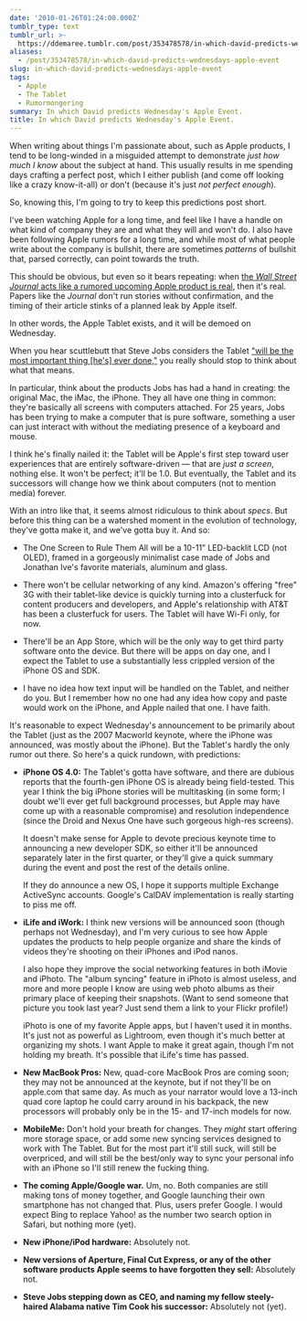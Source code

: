 ```yaml
---
date: '2010-01-26T01:24:00.000Z'
tumblr_type: text
tumblr_url: >-
  https://ddemaree.tumblr.com/post/353478578/in-which-david-predicts-wednesdays-apple-event
aliases:
  - /post/353478578/in-which-david-predicts-wednesdays-apple-event
slug: in-which-david-predicts-wednesdays-apple-event
tags:
  - Apple
  - The Tablet
  - Rumormongering
summary: In which David predicts Wednesday's Apple Event.
title: In which David predicts Wednesday's Apple Event.
---
```


When writing about things I'm passionate about, such as Apple products, I tend to be long-winded in a misguided attempt to demonstrate _just how much I know_ about the subject at hand. This usually results in me spending days crafting a perfect post, which I either publish (and come off looking like a crazy know-it-all) or don't (because it's just _not perfect enough_).

So, knowing this, I'm going to try to keep this predictions post short.

I've been watching Apple for a long time, and feel like I have a handle on what kind of company they are and what they will and won't do. I also have been following Apple rumors for a long time, and while most of what people write about the company is bullshit, there are sometimes _patterns_ of bullshit that, parsed correctly, can point towards the truth.

This should be obvious, but even so it bears repeating: when [the _Wall Street Journal_ acts like a rumored upcoming Apple product is real](http://www.google.com/url?q=http://online.wsj.com/article/SB10001424052748703405704575015362653644260.html?mod=rss_Technology), then it's real. Papers like the _Journal_ don't run stories without confirmation, and the timing of their article stinks of a planned leak by Apple itself.

In other words, the Apple Tablet exists, and it will be demoed on Wednesday.

When you hear scuttlebutt that Steve Jobs considers the Tablet ["will be the most important thing [he's] ever done,"](http://www.techcrunch.com/2010/01/24/steve-jobs-tablet-most-important/) you really should stop to think about what that means.

In particular, think about the products Jobs has had a hand in creating: the original Mac, the iMac, the iPhone. They all have one thing in common: they're basically all screens with computers attached. For 25 years, Jobs has been trying to make a computer that is pure software, something a user can just interact with without the mediating presence of a keyboard and mouse.

I think he's finally nailed it: the Tablet will be Apple's first step toward user experiences that are entirely software-driven — that are _just a screen_, nothing else. It won't be perfect; it'll be 1.0. But eventually, the Tablet and its successors will change how we think about computers (not to mention media) forever.

With an intro like that, it seems almost ridiculous to think about _specs_. But before this thing can be a watershed moment in the evolution of technology, they've gotta make it, and we've gotta buy it. And so:

* The One Screen to Rule Them All will be a 10-11” LED-backlit LCD (not OLED), framed in a gorgeously minimalist case made of Jobs and Jonathan Ive's favorite materials, aluminum and glass.

* There won't be cellular networking of any kind. Amazon's offering "free" 3G with their tablet-like device is quickly turning into a clusterfuck for content producers and developers, and Apple's relationship with AT&T has been a clusterfuck for users. The Tablet will have Wi-Fi only, for now.

* There'll be an App Store, which will be the only way to get third party software onto the device. But there will be apps on day one, and I expect the Tablet to use a substantially less crippled version of the iPhone OS and SDK.

* I have no idea how text input will be handled on the Tablet, and neither do you. But I remember how no one had any idea how copy and paste would work on the iPhone, and Apple nailed that one. I have faith.

It's reasonable to expect Wednesday's announcement to be primarily about the Tablet (just as the 2007 Macworld keynote, where the iPhone was announced, was mostly about the iPhone). But the Tablet's hardly the only rumor out there. So here's a quick rundown, with predictions:

* **iPhone OS 4.0:** The Tablet's gotta have software, and there are dubious reports that the fourth-gen iPhone OS is already being field-tested. This year I think the big iPhone stories will be multitasking (in some form; I doubt we'll ever get full background processes, but Apple may have come up with a reasonable compromise) and resolution independence (since the Droid and Nexus One have such gorgeous high-res screens).

	It doesn't make sense for Apple to devote precious keynote time to announcing a new developer SDK, so either it'll be announced separately later in the first quarter, or they'll give a quick summary during the event and post the rest of the details online.

	If they do announce a new OS, I hope it supports multiple Exchange ActiveSync accounts. Google's CalDAV implementation is really starting to piss me off.

* **iLife and iWork:** I think new versions will be announced soon (though perhaps not Wednesday), and I'm very curious to see how Apple updates the products to help people organize and share the kinds of videos they're shooting on their iPhones and iPod nanos.

	I also hope they improve the social networking features in both iMovie and iPhoto. The "album syncing" feature in iPhoto is almost useless, and more and more people I know are using web photo albums as their primary place of keeping their snapshots. (Want to send someone that picture you took last year? Just send them a link to your Flickr profile!)

	iPhoto is one of my favorite Apple apps, but I haven't used it in months. It's just not as powerful as Lightroom, even though it's much better at organizing my shots. I want Apple to make it great again, though I'm not holding my breath. It's possible that iLife's time has passed.

* **New MacBook Pros:** New, quad-core MacBook Pros are coming soon; they may not be announced at the keynote, but if not they'll be on apple.com that same day. As much as your narrator would love a 13-inch quad core laptop he could carry around in his backpack, the new processors will probably only be in the 15- and 17-inch models for now.

* **MobileMe:** Don't hold your breath for changes. They _might_ start offering more storage space, or add some new syncing services designed to work with The Tablet. But for the most part it'll still suck, will still be overpriced, and will still be the best/only way to sync your personal info with an iPhone so I'll still renew the fucking thing.

* **The coming Apple/Google war.** Um, no. Both companies are still making tons of money together, and Google launching their own smartphone has not changed that. Plus, users prefer Google. I would expect Bing to replace Yahoo! as the number two search option in Safari, but nothing more (yet).

* **New iPhone/iPod hardware:** Absolutely not.

* **New versions of Aperture, Final Cut Express, or any of the other software products Apple seems to have forgotten they sell:** Absolutely not.

* **Steve Jobs stepping down as CEO, and naming my fellow steely-haired Alabama native Tim Cook his successor:** Absolutely not (yet).